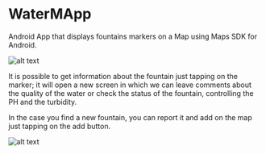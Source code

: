# WaterMApp

Android App that displays fountains markers on a Map using Maps SDK for Android.

![alt text](https://preview.ibb.co/mAVoV8/Screen2.png)

It is possible to get information about the fountain just tapping on the marker; it will open a new screen in which we can leave comments about the quality of the water or check the status of the fountain, controlling the PH and the turbidity.

In the case you find a new fountain, you can report it and add on the map just tapping on the add button.

![alt text](https://preview.ibb.co/cW38V8/Screen1.png)
